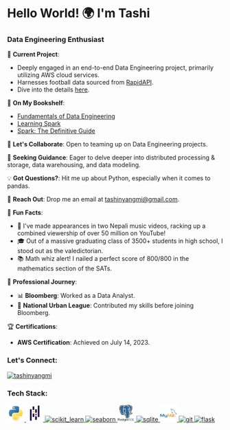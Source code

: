 # Hello World! 🌍 I'm Tashi

### Data Engineering Enthusiast

🚀 **Current Project**: 
- Deeply engaged in an end-to-end Data Engineering project, primarily utilizing AWS cloud services. 
- Harnesses football data sourced from [RapidAPI](https://rapidapi.com/api-sports/api/api-football/).
- Dive into the details [here](https://github.com/TashiNyangmi/de_football).


📖 **On My Bookshelf**: 
- [Fundamentals of Data Engineering](https://www.oreilly.com/library/view/fundamentals-of-data/9781098108298/)
- [Learning Spark](https://www.oreilly.com/library/view/learning-spark-2nd/9781492050032/)
- [Spark: The Definitive Guide](https://www.oreilly.com/library/view/spark-the-definitive/9781491912201/)

🤝 **Let's Collaborate**: Open to teaming up on Data Engineering projects.

🙌 **Seeking Guidance**: Eager to delve deeper into distributed processing & storage, data warehousing, and data modeling.

💡 **Got Questions?**: Hit me up about Python, especially when it comes to pandas.

💌 **Reach Out**: Drop me an email at tashinyangmi@gmail.com.

🎉 **Fun Facts**:
- 🎵 I've made appearances in two Nepali music videos, racking up a combined viewership of over 50 million on YouTube!
- 🎓 Out of a massive graduating class of 3500+ students in high school, I stood out as the valedictorian.
- 📚 Math whiz alert! I nailed a perfect score of 800/800 in the mathematics section of the SATs.

🌱 **Professional Journey**:
- 📊 **Bloomberg**: Worked as a Data Analyst.
- 🌆 **National Urban League**: Contributed my skills before joining Bloomberg.

🏆 **Certifications**:
- **AWS Certification**: Achieved on July 14, 2023. 
<div data-iframe-width="150" data-iframe-height="270" data-share-badge-id="278e9302-d4ca-44b7-a0d9-fac43decde59" data-share-badge-host="https://www.credly.com"></div><script type="text/javascript" async src="//cdn.credly.com/assets/utilities/embed.js"></script>


### Let's Connect:
[<img src="https://raw.githubusercontent.com/rahuldkjain/github-profile-readme-generator/master/src/images/icons/Social/linked-in-alt.svg" alt="tashinyangmi" width="30" height="30"/>](https://www.linkedin.com/in/tashitgurung/)

### Tech Stack:
<p align="left"> <a href="https://www.python.org" target="_blank" rel="noreferrer"> <img src="https://raw.githubusercontent.com/devicons/devicon/master/icons/python/python-original.svg" alt="python" width="40" height="40"/> </a> <a href="https://pandas.pydata.org/" target="_blank" rel="noreferrer"> <img src="https://raw.githubusercontent.com/devicons/devicon/2ae2a900d2f041da66e950e4d48052658d850630/icons/pandas/pandas-original.svg" alt="pandas" width="40" height="40"/> </a> <a href="https://scikit-learn.org/" target="_blank" rel="noreferrer"> <img src="https://upload.wikimedia.org/wikipedia/commons/0/05/Scikit_learn_logo_small.svg" alt="scikit_learn" width="40" height="40"/> </a> <a href="https://seaborn.pydata.org/" target="_blank" rel="noreferrer"> <img src="https://seaborn.pydata.org/_images/logo-mark-lightbg.svg" alt="seaborn" width="40" height="40"/> </a>  <a href="https://www.postgresql.org" target="_blank" rel="noreferrer"> <img src="https://raw.githubusercontent.com/devicons/devicon/master/icons/postgresql/postgresql-original-wordmark.svg" alt="postgresql" width="40" height="40"/> </a> <a href="https://www.sqlite.org/" target="_blank" rel="noreferrer"> <img src="https://www.vectorlogo.zone/logos/sqlite/sqlite-icon.svg" alt="sqlite" width="40" height="40"/> </a> <a href="https://www.mysql.com/" target="_blank" rel="noreferrer"> <img src="https://raw.githubusercontent.com/devicons/devicon/master/icons/mysql/mysql-original-wordmark.svg" alt="mysql" width="40" height="40"/> </a> <a href="https://git-scm.com/" target="_blank" rel="noreferrer"> <img src="https://www.vectorlogo.zone/logos/git-scm/git-scm-icon.svg" alt="git" width="40" height="40"/> </a> <a href="https://flask.palletsprojects.com/" target="_blank" rel="noreferrer"> <img src="https://e7.pngegg.com/pngimages/509/951/png-clipart-flask-by-example-web-framework-python-bottle-bottle-text-logo-thumbnail.png" alt="flask" width="28" height="40"/> </a> </p>

